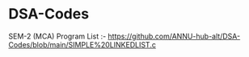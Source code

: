 # DSA-Codes
SEM-2 (MCA)
Program List :-
https://github.com/ANNU-hub-alt/DSA-Codes/blob/main/SIMPLE%20LINKEDLIST.c


